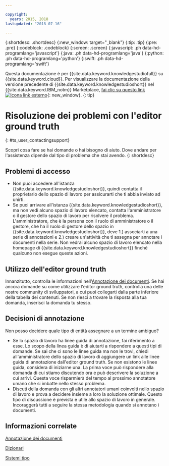 ```yaml
---

copyright:
  years: 2015, 2018
lastupdated: "2018-07-16"

---
```


{:shortdesc: .shortdesc}
{:new_window: target="_blank"}
{:tip: .tip}
{:pre: .pre}
{:codeblock: .codeblock}
{:screen: .screen}
{:javascript: .ph data-hd-programlang='javascript'}
{:java: .ph data-hd-programlang='java'}
{:python: .ph data-hd-programlang='python'}
{:swift: .ph data-hd-programlang='swift'}

Questa documentazione è per {{site.data.keyword.knowledgestudiofull}} su {{site.data.keyword.cloud}}. Per visualizzare la documentazione della versione precedente di {{site.data.keyword.knowledgestudioshort}} nel {{site.data.keyword.IBM_notm}} Marketplace, [fai clic su questo link ![Icona link esterno](../../icons/launch-glyph.svg "Icona link esterno")](https://console.bluemix.net/docs/services/knowledge-studio/user-guide-help.html){: new_window}.
{: tip}

# Risoluzione dei problemi con l'editor ground truth
{: #ts_user_contactingsupport}

Scopri cosa fare se hai domande o hai bisogno di aiuto. Dove andare per l'assistenza dipende dal tipo di problema che stai avendo.
{: shortdesc}

## Problemi di accesso

- Non puoi accedere all'istanza {{site.data.keyword.knowledgestudioshort}}, quindi contatta il proprietario dello spazio di lavoro per assicurarti che ti abbia inviato ad unirti.
- Se puoi arrivare all'istanza {{site.data.keyword.knowledgestudioshort}}, ma non vedi alcuno spazio di lavoro elencato, contatta l'amministratore o il gestore dello spazio di lavoro per risolvere il problema. L'amministratore, che è la persona con il ruolo di amministratore o il gestore, che ha il ruolo di gestore dello spazio in {{site.data.keyword.knowledgestudioshort}}, deve 1.) associarti a una serie di annotazioni e 2.) creare un'attività che ti assegna per annotare i documenti nella serie. Non vedrai alcuno spazio di lavoro elencato nella homepage di {{site.data.keyword.knowledgestudioshort}} finché qualcuno non esegue queste azioni.

## Utilizzo dell'editor ground truth

Innanzitutto, controlla le informazioni nell'[Annotazione dei documenti](/docs/services/watson-knowledge-studio/user-guide.html). Se hai ancora domande su come utilizzare l'editor ground truth, controlla una delle nostre community di sviluppatori, a cui puoi collegarti dalla parte inferiore della tabella dei contenuti. Se non riesci a trovare la risposta alla tua domanda, inserisci la domanda tu stesso.

## Decisioni di annotazione

Non posso decidere quale tipo di entità assegnare a un termine ambiguo?

- Se lo spazio di lavoro ha linee guida di annotazione, fai riferimento a esse. Lo scopo della linea guida è di aiutarti a rispondere a questi tipi di domande. Se sai che ci sono le linee guida ma non le trovi, chiedi all'amministratore dello spazio di lavoro di aggiungere un link alle linee guida di annotazione dall'editor ground truth. Se non esistono le linee guida, considera di iniziarne una. La prima voce può rispondere alla domanda di cui stiamo discutendo ora e può descrivere la soluzione a cui arrivi. Questa voce risparmierà del tempo al prossimo annotatore umano che si imbatte nello stesso problema.
- Discuti della domanda con gli altri annotatori umani coinvolti nello spazio di lavoro e prova a decidere insieme a loro la soluzione ottimale. Questo tipo di discussione è prevista e utile allo spazio di lavoro in generale. Incoraggerà tutti a seguire la stessa metodologia quando si annotano i documenti.

## Informazioni correlate

[Annotazione dei documenti](/docs/services/watson-knowledge-studio/user-guide.html)

[Dizionari](/docs/services/watson-knowledge-studio/dictionaries.html)

[Sistemi tipo](/docs/services/watson-knowledge-studio/typesystem.html)
